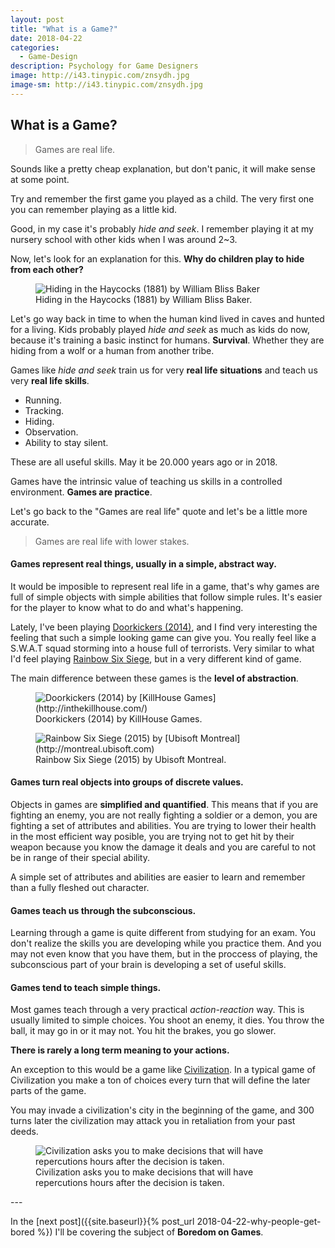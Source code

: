```yaml
---
layout: post
title: "What is a Game?"
date: 2018-04-22
categories:
  - Game-Design
description: Psychology for Game Designers
image: http://i43.tinypic.com/znsydh.jpg
image-sm: http://i43.tinypic.com/znsydh.jpg
---
```


## What is a Game?

> Games are real life.

Sounds like a pretty cheap explanation, but don't panic, it will make sense at some point.

Try and remember the first game you played as a child. The very first one you can remember playing as a little kid.

Good, in my case it's probably *hide and seek*. I remember playing it at my nursery school with other kids when I was around 2~3.

Now, let's look for an explanation for this. **Why do children play to hide from each other?**

<figure>
  <img src="https://upload.wikimedia.org/wikipedia/commons/thumb/f/fd/Hiding_in_the_Haycocks_%281881%29_by_William_Bliss_Baker.jpg/800px-Hiding_in_the_Haycocks_%281881%29_by_William_Bliss_Baker.jpg" alt="Hiding in the Haycocks (1881) by William Bliss Baker"/>
  <figcaption>Hiding in the Haycocks (1881) by William Bliss Baker.</figcaption>
</figure>

Let's go way back in time to when the human kind lived in caves and hunted for a living. Kids probably played *hide and seek* as much as kids do now, because it's training a basic instinct for humans. **Survival**. Whether they are hiding from a wolf or a human from another tribe.

Games like *hide and seek* train us for very **real life situations** and teach us very **real life skills**.

* Running.
* Tracking.
* Hiding.
* Observation.
* Ability to stay silent.

These are all useful skills. May it be 20.000 years ago or in 2018.

Games have the intrinsic value of teaching us skills in a controlled environment. **Games are practice**.

Let's go back to the "Games are real life" quote and let's be a little more accurate.

> Games are real life with lower stakes.

#### Games represent real things, usually in a simple, abstract way.

It would be imposible to represent real life in a game, that's why games are full of simple objects with simple abilities that follow simple rules. It's easier for the player to know what to do and what's happening.

Lately, I've been playing [Doorkickers (2014)](http://store.steampowered.com/app/248610/Door_Kickers), and I find very interesting the feeling that such a simple looking game can give you. You really feel like a S.W.A.T squad storming into a house full of terrorists. Very similar to what I'd feel playing [Rainbow Six Siege](http://store.steampowered.com/app/359550/Tom_Clancys_Rainbow_Six_Siege/), but in a very different kind of game.

The main difference between these games is the **level of abstraction**.


<figure>
  <img src="https://www.pcgamesn.com/sites/default/files/door%20kickers%20alpha%208%20alsdn.png" alt="Doorkickers (2014) by [KillHouse Games](http://inthekillhouse.com/)"/>
  <figcaption>Doorkickers (2014) by KillHouse Games.</figcaption>
</figure>

<figure>
  <img src="https://www.instant-gaming.com/images/products/406/screenshot/406-4.jpg" alt="Rainbow Six Siege (2015) by [Ubisoft Montreal](http://montreal.ubisoft.com)"/>
  <figcaption>Rainbow Six Siege (2015) by Ubisoft Montreal.</figcaption>
</figure>

#### Games turn real objects into groups of discrete values.

Objects in games are **simplified and quantified**. This means that if you are fighting an enemy, you are not really fighting a soldier or a demon, you are fighting a set of attributes and abilities.
You are trying to lower their health in the most efficient way posible, you are trying not to get hit by their weapon because you know the damage it deals and you are careful to not be in range of their special ability.

A simple set of attributes and abilities are easier to learn and remember than a fully fleshed out character.

#### Games teach us through the subconscious.

Learning through a game is quite different from studying for an exam. You don't realize the skills you are developing while you practice them. And you may not even know that you have them, but in the proccess of playing, the subconscious part of your brain is developing a set of useful skills.

#### Games tend to teach simple things.

Most games teach through a very practical *action-reaction* way. This is usually limited to simple choices.
You shoot an enemy, it dies. You throw the ball, it may go in or it may not. You hit the brakes, you go slower.

**There is rarely a long term meaning to your actions.**

An exception to this would be a game like [Civilization](https://civilization.com/). In a typical game of Civilization you make a ton of choices every turn that will define the later parts of the game.

You may invade a civilization's city in the beginning of the game, and 300 turns later the civilization may attack you in retaliation from your past deeds.

<figure>
  <img src="https://cdn.gamer-network.net/2015/articles/1/8/6/3/5/5/3/civilization-6-strategies-early-mid-late-game-phases-4879-1476986313718.jpg/EG11/thumbnail/1200x630/format/jpg/1864787.jpg" alt="Civilization asks you to make decisions that will have repercutions hours after the decision is taken."/>
  <figcaption>Civilization asks you to make decisions that will have repercutions hours after the decision is taken.</figcaption>
</figure>
---

In the [next post]({{site.baseurl}}{% post_url 2018-04-22-why-people-get-bored %}) I'll be covering the subject of **Boredom on Games**.